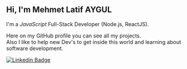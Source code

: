 ## Hi,  I'm Mehmet Latif AYGUL

I'm a _JavaScript_ Full-Stack Developer (Node.js, ReactJS).<br/>

Here on my GitHub profile you can see all my projects.  
Also I like to help new Dev's to get inside this world and learning about software development.

<a href="https://www.linkedin.com/in/mlatifaygul/"><img alt="Linkedin Badge" src="https://img.shields.io/badge/-Mehmet Latif%20AYGUL-6633cc?style=flat-square&logo=Linkedin&logoColor=white&link=https://www.linkedin.com/in/mlatifaygul/"/></a>
